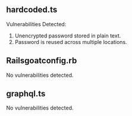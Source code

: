 ## hardcoded.ts
Vulnerabilities Detected:
1. Unencrypted password stored in plain text.
2. Password is reused across multiple locations.

## Railsgoatconfig.rb
No vulnerabilities detected.

## graphql.ts
No vulnerabilities detected.

